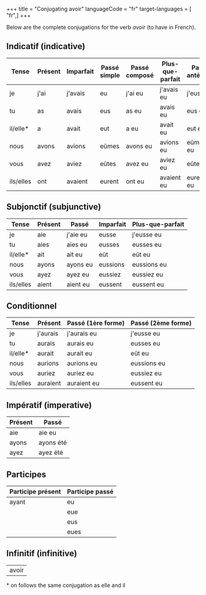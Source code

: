 +++
title = "Conjugating avoir"
languageCode = "fr"
target-languages = [ "fr",]
+++

Below are the complete conjugations for the verb *avoir* (to have in
French).

## Indicatif (indicative)

<table>
<thead>
<tr class="header">
<th>Tense</th>
<th>Présent</th>
<th>Imparfait</th>
<th>Passé simple</th>
<th>Passé composé</th>
<th>Plus-que-parfait</th>
<th>Passé antérieur</th>
<th>Futur simple</th>
<th>Futur antérieur</th>
</tr>
</thead>
<tbody>
<tr class="odd">
<td>je</td>
<td>j'ai</td>
<td>j'avais</td>
<td>eu</td>
<td>j'ai eu</td>
<td>j'avais eu</td>
<td>j'eus eu</td>
<td>aurai</td>
<td>j'aurai eu</td>
</tr>
<tr class="even">
<td>tu</td>
<td>as</td>
<td>avais</td>
<td>eus</td>
<td>as eu</td>
<td>avais eu</td>
<td>eus eu</td>
<td>auras</td>
<td>auras eu</td>
</tr>
<tr class="odd">
<td>il/elle*</td>
<td>a</td>
<td>avait</td>
<td>eut</td>
<td>a eu</td>
<td>avait eu</td>
<td>eut eu</td>
<td>aura</td>
<td>aura eu</td>
</tr>
<tr class="even">
<td>nous</td>
<td>avons</td>
<td>avions</td>
<td>eûmes</td>
<td>avons eu</td>
<td>avions eu</td>
<td>eûmes eu</td>
<td>aurons</td>
<td>aurons eu</td>
</tr>
<tr class="odd">
<td>vous</td>
<td>avez</td>
<td>aviez</td>
<td>eûtes</td>
<td>avez eu</td>
<td>aviez eu</td>
<td>eûtes eu</td>
<td>aurez</td>
<td>aurez eu</td>
</tr>
<tr class="even">
<td>ils/elles</td>
<td>ont</td>
<td>avaient</td>
<td>eurent</td>
<td>ont eu</td>
<td>avaient eu</td>
<td>eurent eu</td>
<td>auront</td>
<td>auront eu</td>
</tr>
</tbody>
</table>

## Subjonctif (subjunctive)

<table>
<thead>
<tr class="header">
<th>Tense</th>
<th>Présent</th>
<th>Passé</th>
<th>Imparfait</th>
<th>Plus-que-parfait</th>
</tr>
</thead>
<tbody>
<tr class="odd">
<td>je</td>
<td>aie</td>
<td>j'aie eu</td>
<td>eusse</td>
<td>j'eusse eu</td>
</tr>
<tr class="even">
<td>tu</td>
<td>aies</td>
<td>aies eu</td>
<td>eusses</td>
<td>eusses eu</td>
</tr>
<tr class="odd">
<td>il/elle*</td>
<td>ait</td>
<td>ait eu</td>
<td>eût</td>
<td>eût eu</td>
</tr>
<tr class="even">
<td>nous</td>
<td>ayons</td>
<td>ayons eu</td>
<td>eussions</td>
<td>eussions eu</td>
</tr>
<tr class="odd">
<td>vous</td>
<td>ayez</td>
<td>ayez eu</td>
<td>eussiez</td>
<td>eussiez eu</td>
</tr>
<tr class="even">
<td>ils/elles</td>
<td>aient</td>
<td>aient eu</td>
<td>eussent</td>
<td>eussent eu </td>
</tr>
</tbody>
</table>

## Conditionnel

<table>
<thead>
<tr class="header">
<th>Tense</th>
<th>Présent</th>
<th>Passé (1ère forme)</th>
<th>Passé (2ème forme)</th>
</tr>
</thead>
<tbody>
<tr class="odd">
<td>je</td>
<td>j'aurais</td>
<td>j'aurais eu</td>
<td>j'eusse eu</td>
</tr>
<tr class="even">
<td>tu</td>
<td>aurais</td>
<td>aurais eu</td>
<td>eusses eu</td>
</tr>
<tr class="odd">
<td>il/elle*</td>
<td>aurait</td>
<td>aurait eu</td>
<td>eût eu</td>
</tr>
<tr class="even">
<td>nous</td>
<td>aurions</td>
<td>aurions eu</td>
<td>eussions eu</td>
</tr>
<tr class="odd">
<td>vous</td>
<td>auriez</td>
<td>auriez eu</td>
<td>eussiez eu</td>
</tr>
<tr class="even">
<td>ils/elles</td>
<td>auraient</td>
<td>auraient eu</td>
<td>eussent eu</td>
</tr>
</tbody>
</table>

## Impératif (imperative)

<table>
<thead>
<tr class="header">
<th>Présent</th>
<th>Passé</th>
</tr>
</thead>
<tbody>
<tr class="odd">
<td>aie</td>
<td>aie eu</td>
</tr>
<tr class="even">
<td>ayons</td>
<td>ayons été</td>
</tr>
<tr class="odd">
<td>ayez</td>
<td>ayez été</td>
</tr>
</tbody>
</table>

## Participes

<table>
<thead>
<tr class="header">
<th>Participe présent</th>
<th>Participe passé</th>
</tr>
</thead>
<tbody>
<tr class="odd">
<td>ayant</td>
<td>eu</td>
</tr>
<tr class="even">
<td></td>
<td>eue</td>
</tr>
<tr class="odd">
<td></td>
<td>eus</td>
</tr>
<tr class="even">
<td></td>
<td>eues</td>
</tr>
</tbody>
</table>

## Infinitif (infinitive)

<table>
<tbody>
<tr class="odd">
<td>avoir</td>
</tr>
</tbody>
</table>

\* on follows the same conjugation as elle and il
